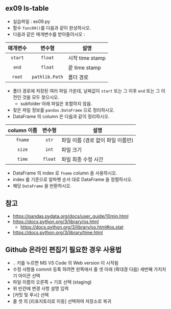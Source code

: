 ## ex09 ls-table
* 실습파일 : ex09.py
* 함수 `func09()`를 다음과 같이 완성하시오.
* 다음과 같은 매개변수를 받아들이시오 :

매개변수 | 변수형 | 설명
:-----:|:-----:|-----
`start` | `float` | 시작 time stamp
`end` | `float` | 끝 time stamp
`root` | `pathlib.Path` | 폴더 경로

* 폴더 경로에 저장된 여러 파일 가운데, 날짜값이 `start` 또는 그 이후 `end` 또는 그 이전인 것을 모두 찾으시오.
    * subfolder 아래 파일은 포함하지 않음.
* 찾은 파일 정보를 `pandas.DataFrame` 으로 정리하시오.
* DataFrame 의 column 은 다음과 같이 정리하시오.

column 이름 | 변수형 | 설명
:-----:|:-----:|-----
`fname` | `str` | 파일 이름 (경로 없이 파일 이름만)
`size` | `int` | 파일 크기
`time` | `float` | 파일 최종 수정 시간

* DataFrame 의 index 로 `fname` column 을 사용하시오.
* index 를 기준으로 알파벳 순서 대로 DataFrame 을 정렬하시오.
* 해당 `DataFrame` 을 반환하시오.
## 참고
* https://pandas.pydata.org/docs/user_guide/10min.html
* https://docs.python.org/3/library/os.html
   * https://docs.python.org/3/library/os.html#os.stat
* https://docs.python.org/3/library/time.html
## Github 온라인 편집기 필요한 경우 사용법
* <kbd>.</kbd> 키를 누르면 MS VS Code 의 Web version 이 시작됨
* 수정 사항을 commit 등록 하려면 왼쪽에서 줄 셋 아래 (확대경 다음) 세번째 가지치기 아이콘 선택
* 파일 이름의 오른쪽 + 기호 선택 (staging)
* 위 빈칸에 변경 사항 설명 입력
* [커밋 및 푸시] 선택
* 줄 셋 의 [리포지토리로 이동] 선택하여 저장소로 복귀
